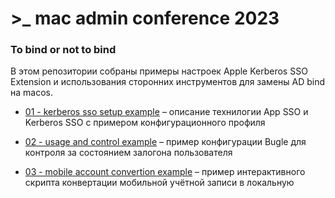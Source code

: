 # \>_  mac admin conference 2023

### To bind or not to bind

В этом репозитории собраны примеры настроек Apple Kerberos SSO Extension и использования сторонних инструментов для замены AD bind на macos.

- [01 - kerberos sso setup example](https://github.com/ya-appleinfra/macadminconference-2023/tree/main/01%20-%20kerberos%20sso%20setup%20example) – описание технилогии App SSO и Kerberos SSO с примером конфигурационного профиля

- [02 - usage and control example](https://github.com/ya-appleinfra/macadminconference-2023/tree/main/02%20-%20usage%20and%20control%20example) – пример конфигурации Bugle для контроля за состоянием залогона пользователя
- [03 - mobile account convertion example](https://github.com/ya-appleinfra/macadminconference-2023/tree/main/03%20-%20mobile%20account%20convertion%20example) – пример интерактивного скрипта конвертации мобильной учётной записи в локальную
